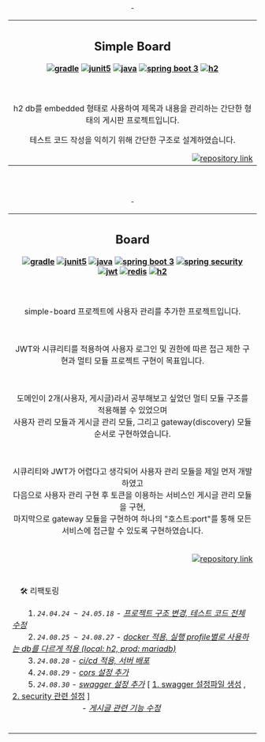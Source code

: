 <!-- introduce project repository -------------------------------------------------------------------------------------------------------------------------------------------->
<div align=center>

<br>

-<table>
  <tr><th width=881px>  
    
## Simple Board

[![gradle](https://img.shields.io/badge/Gradle-02303A.svg?style=badge&logo=Gradle&logoColor=white)](https://github.com/zhyun-project/simple-board-01)
[![junit5](https://img.shields.io/badge/JUnit_5-25A162?style=badge&logo=&logoColor=white)](https://github.com/zhyun-project/simple-board-01)
[![java](https://img.shields.io/badge/Java-ED8B00?style=badge&logo=openjdk&logoColor=white)](https://github.com/zhyun-project/simple-board-01)
[![spring boot 3](https://img.shields.io/badge/Spring_boot_3-6DB33F?style=badge&logo=spring&logoColor=white)](https://github.com/zhyun-project/simple-board-01)
[![h2](https://img.shields.io/badge/H2-224DCA?style=badge&logo=h2&logoColor=white)](https://github.com/zhyun-project/simple-board-01)  

</th></tr>
<tr><td align=center>
<br>

h2 db를 embedded 형태로 사용하여 제목과 내용을 관리하는 간단한 형태의 게시판 프로젝트입니다.

테스트 코드 작성을 익히기 위해 간단한 구조로 설계하였습니다.

<div align=right>
  <a href="https://github.com/zhyun-project/simple-board-01"><picture>
        <source media="(prefers-color-scheme: dark)" srcset="https://img.shields.io/badge/Repository%20🔗-100000?style=for-the-badge&logo=github&logoColor=white">
        <source media="(prefers-color-scheme: light)" srcset="https://img.shields.io/badge/Repository%20🔗-2f80ed?style=for-the-badge&logo=github&logoColor=white">
        <img alt="repository link" src="https://img.shields.io/badge/Repository%20🔗-100000?style=for-the-badge&logo=github&logoColor=white"/>
    </picture></a>
</div>

  </td></tr>
</table> 

<br>
<br>

-<table>
  <tr><th width=881>
    
## Board

[![gradle](https://img.shields.io/badge/Gradle-02303A.svg?style=badge&logo=Gradle&logoColor=white)](https://github.com/zhyun-project/simple-board-01)
[![junit5](https://img.shields.io/badge/JUnit_5-25A162?style=badge&logo=&logoColor=white)](https://github.com/zhyun-project/simple-board-01)
[![java](https://img.shields.io/badge/Java-ED8B00?style=badge&logo=openjdk&logoColor=white)](https://github.com/zhyun-project/simple-board-01)
[![spring boot 3](https://img.shields.io/badge/Spring_boot_3-6DB33F?style=badge&logo=spring&logoColor=white)](https://github.com/zhyun-project/simple-board-01)
[![spring security](https://img.shields.io/badge/Spring_Security-6DB33F?style=badge&logo=Spring-Security&logoColor=white)](https://github.com/zhyun-project/simple-board-01)
[![jwt](https://img.shields.io/badge/JWT-000?style=badge&logo=jsonwebtokens&logoColor=white)](https://github.com/zhyun-project/simple-board-01)
[![redis](https://img.shields.io/badge/redis-%23DD0031.svg?&style=badge&logo=redis&logoColor=white)](https://github.com/zhyun-project/simple-board-01)
[![h2](https://img.shields.io/badge/H2-224DCA?style=badge&logo=h2&logoColor=white)](https://github.com/zhyun-project/simple-board-01)  

  </th></tr>
  <tr><td align=center>
<br>

simple-board 프로젝트에 사용자 관리를 추가한 프로젝트입니다.

<br>  

JWT와 시큐리티를 적용하여 사용자 로그인 및 권한에 따른 접근 제한 구현과 멀티 모듈 프로젝트 구현이 목표입니다.

<br>

도메인이 2개(사용자, 게시글)라서 공부해보고 싶었던 멀티 모듈 구조를 적용해볼 수 있었으며  
사용자 관리 모듈과 게시글 관리 모듈, 그리고 gateway(discovery) 모듈 순서로 구현하였습니다.

<br>

시큐리티와 JWT가 어렵다고 생각되어 사용자 관리 모듈을 제일 먼저 개발하였고  
다음으로 사용자 관리 구현 후 토큰을 이용하는 서비스인 게시글 관리 모듈을 구현,    
마지막으로 gateway 모듈을 구현하여 하나의 "호스트:port"를 통해 모든 서비스에 접근할 수 있도록 구현하였습니다.

<br>

<div align=right>
  <a href="https://github.com/zhyun-project/simple-board-02"><picture>
        <source media="(prefers-color-scheme: dark)" srcset="https://img.shields.io/badge/Repository%20🔗-100000?style=for-the-badge&logo=github&logoColor=white">
        <source media="(prefers-color-scheme: light)" srcset="https://img.shields.io/badge/Repository%20🔗-2f80ed?style=for-the-badge&logo=github&logoColor=white">
        <img alt="repository link" src="https://img.shields.io/badge/Repository%20🔗-100000?style=for-the-badge&logo=github&logoColor=white"/>
    </picture></a>
</div>  

  </td></tr>
  <tr><td>
<br>
    
　🛠️ 리팩토링    
 
　　1\. *`24.04.24 ~ 24.05.18`* - [*프로젝트 구조 변경, 테스트 코드 전체 수정*](https://github.com/zhyun-project/simple-board-02/wiki/🛠%EF%B8%8F-리팩토링-1차-⚒%EF%B8%8F)  
　　2\. *`24.08.25 ~ 24.08.27`* - [*docker 적용, 실행 profile별로 사용하는 db를 다르게 적용 (local: h2, prod: mariadb)*](https://github.com/zhyun-project/simple-board-02/pull/92)  
　　3\. *`24.08.28`* - [*ci/cd 적용, 서버 배포*](https://github.com/zhyun-project/simple-board-02/issues/93)  
　　4\. *`24.08.29`* - [*cors 설정 추가*](https://github.com/zhyun-project/simple-board-02/commit/eeacc04e217caff2e2b76321ea0692ad04265517)  
　　5\. *`24.08.30`* - [*swagger 설정 추가*](https://github.com/zhyun-project/simple-board-02/issues/94) [ [1. swagger 설정파일 생성](https://github.com/zhyun-project/simple-board-02/commit/33a9900957a7bb94345cb86bf4b93c30b1b07984) , [2. security 관련 설정](https://github.com/zhyun-project/simple-board-02/commit/1b7de074781a117a3402fbb559fdab52c1f3b5fe) ]  
　　　　 　　　 　 - [*게시글 관련 기능 수정*](https://github.com/zhyun-project/simple-board-02/issues/98)  
 
<br>
  </td></tr>
</table>


<!-- template ------------------------------------
<br>
<br>
<br>

-<table>
  <tr><th width=881px>
    
## Title

// spec
[![gradle](https://img.shields.io/badge/Gradle-02303A.svg?style=badge&logo=Gradle&logoColor=white)](https://github.com/zhyun-project/simple-board-01)
[![junit5](https://img.shields.io/badge/JUnit_5-25A162?style=badge&logo=&logoColor=white)](https://github.com/zhyun-project/simple-board-01)
[![java](https://img.shields.io/badge/Java-ED8B00?style=badge&logo=openjdk&logoColor=white)](https://github.com/zhyun-project/simple-board-01)
[![spring boot 3](https://img.shields.io/badge/Spring_boot_3-6DB33F?style=badge&logo=spring&logoColor=white)](https://github.com/zhyun-project/simple-board-01)
[![spring security](https://img.shields.io/badge/Spring_Security-6DB33F?style=badge&logo=Spring-Security&logoColor=white)](https://github.com/zhyun-project/simple-board-01)
[![jwt](https://img.shields.io/badge/JWT-000?style=badge&logo=jsonwebtokens&logoColor=white)](https://github.com/zhyun-project/simple-board-01)
[![redis](https://img.shields.io/badge/redis-%23DD0031.svg?&style=badge&logo=redis&logoColor=white)](https://github.com/zhyun-project/simple-board-01)
[![h2](https://img.shields.io/badge/H2-224DCA?style=badge&logo=h2&logoColor=white)](https://github.com/zhyun-project/simple-board-01)  

  </th></tr>
  <tr><td align=center>
<br>

// content

<br>

// repository
<div align=right>
    <a href="https://github.com/zhyun-project/simple-board-02"><picture>
        <source media="(prefers-color-scheme: dark)" srcset="https://img.shields.io/badge/Repository%20🔗-100000?style=for-the-badge&logo=github&logoColor=white">
        <source media="(prefers-color-scheme: light)" srcset="https://img.shields.io/badge/Repository%20🔗-2f80ed?style=for-the-badge&logo=github&logoColor=white">
        <img alt="repository link" src="https://img.shields.io/badge/Repository%20🔗-100000?style=for-the-badge&logo=github&logoColor=white"/>
    </picture></a>
</div>

  </td></tr>
</table>
-->


</div>
